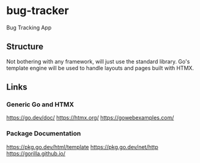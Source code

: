 # bug-tracker
Bug Tracking App

## Structure

Not bothering with any framework, will just use the standard library. Go's template engine will be used to handle layouts and pages built with HTMX.

## Links

### Generic Go and HTMX

https://go.dev/doc/
https://htmx.org/
https://gowebexamples.com/

### Package Documentation

https://pkg.go.dev/html/template
https://pkg.go.dev/net/http
https://gorilla.github.io/